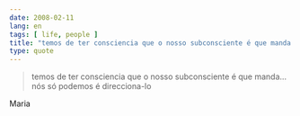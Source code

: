 ```yaml
---
date: 2008-02-11
lang: en
tags: [ life, people ]
title: "temos de ter consciencia que o nosso subconsciente é que manda... nós"
type: quote
---
```


> temos de ter consciencia que o nosso subconsciente é que manda... nós
> só podemos é direcciona-lo

Maria

